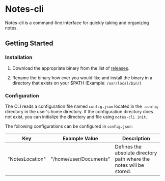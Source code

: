 # Notes-cli

Notes-cli is a command-line interface for quickly taking and organizing notes.

## Getting Started

### Installation

1. Download the appropriate binary from the list of [releases](https://github.com/joshmalbrecht/notes-cli/releases).

2. Rename the binary how ever you would like and install the binary in a directory that exists on your $PATH (Example: `/usr/local/bin/`)

### Configuration

The CLI reads a configuration file named `config.json` located in the `.config` directory in the user's home directory.
If the configuration directory does not exist, you can initialize the directory and file using `notes-cli init`.

The following configurations can be configured in `config.json`:

| Key             | Example Value          | Description                                                         |
| --------------- | ---------------------- | ------------------------------------------------------------------  |
| "NotesLocation" | "/home/user/Documents" | Defines the absolute directory path where the notes will be stored. |
